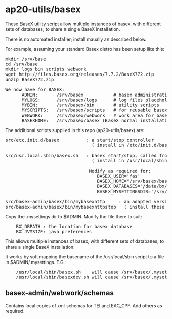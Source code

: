 ap20-utils/basex
================

These BaseX utility script allow multiple instances of basex, with different sets of databases, to share a single BaseX installation.

There is no automated installer; install maually as described below.

For example, assuming your standard Basex distro has been setup like this:
<pre>
mkdir /srv/base
cd /srv/base
mkdir logs bin scripts webwork
wget http://files.basex.org/releases/7.7.2/BaseX772.zip
unzip BaseX772.zip

We now have for BASEX:
      ADMIN:       /srv/basex           # basex administration directory
      MYLOGS:      /srv/basex/logs      # log files placeholder
      MYBIN:       /srv/basex/bin       # utility scripts
      MYSCRIPTS:   /srv/basex/scripts   # for reusable basex scripts
      WEBWORK:     /srv/basex/webwork   # work area for basex restxq/web apps
      BASEXHOME:   /srv/basex/basex (BaseX normal installation)
</pre>

The additional scripts supplied in this repo (ap20-utils/basex) are:

<pre>
src/etc.init.d/basex          : a start/stop controller
                                ( install in /etc/init.d/basex as root )

src/usr.local.sbin/basex.sh   : basex start/stop, called from /etc/init.d/basex
                                ( install in /usr/local/sbin/basex.sh as root )

                               Modify as required for:
                                  BASEX_USER='fas'
                                  BASEX_HOME="/srv/basex/basex"
                                  BASEX_DATABASES="/data/bx/db"
                                  BASEX_MYSETTINGSDIR="/srv/basex/.mysettings"
         
src/basex-admin/basex/bin/mybasexhttp     : an adapted version of basex/bin/basexhttp[stop] scripts
src/basex-admin/basex/bin/mybasexhttpstop   ( install these 2 in BASEX $HOME/bin )
</pre>

Copy the .mysettings dir to $ADMIN. Modify the file there to suit:
<pre>
    BX_DBPATH : the location for basex database
    BX_JVMSIZE: java preferences 
</pre>

This allows multiple instances of basex, with different sets of databases, to share a single BaseX installation.

It works by soft mapping the basename of the /usr/local/sbin script to a file in $ADMIN/.mysettings. E.G.:
<pre>
    /usr/local/sbin/basex.sh    will cause /srv/basex/.mysettings/basex    to be used
    /usr/local/sbin/basexdev.sh will cause /srv/basex/.mysettings/basexdev to be used
</pre>


basex-admin/webwork/schemas
---------------------------

Contains local copies of xml schemas for TEI and EAC\_CPF. Add others as required. 

